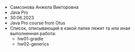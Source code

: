 - Самсонова Анжела Викторовна  
- Java Pro  
- 30.06.2023  
- Java Pro course from Otus  
- Список, описывающий в какой папке лежит та или иная выполненная работа:
    - hw01-gradle
    - hw02-generics
